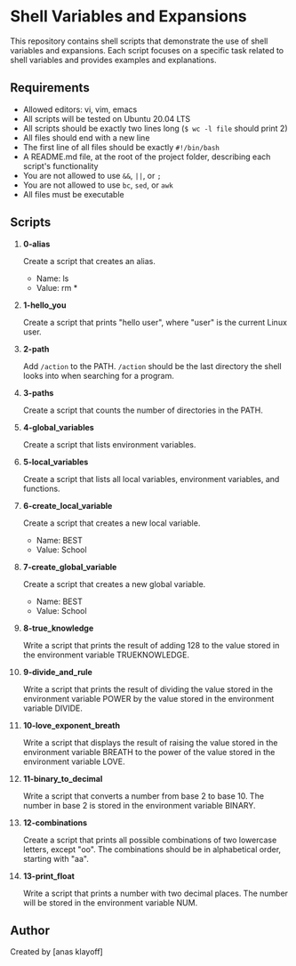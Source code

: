 # Shell Variables and Expansions

This repository contains shell scripts that demonstrate the use of shell variables and expansions. Each script focuses on a specific task related to shell variables and provides examples and explanations.

## Requirements

- Allowed editors: vi, vim, emacs
- All scripts will be tested on Ubuntu 20.04 LTS
- All scripts should be exactly two lines long (`$ wc -l file` should print 2)
- All files should end with a new line
- The first line of all files should be exactly `#!/bin/bash`
- A README.md file, at the root of the project folder, describing each script's functionality
- You are not allowed to use `&&`, `||`, or `;`
- You are not allowed to use `bc`, `sed`, or `awk`
- All files must be executable

## Scripts

1. **0-alias**

   Create a script that creates an alias.

   - Name: ls
   - Value: rm *

2. **1-hello_you**

   Create a script that prints "hello user", where "user" is the current Linux user.

3. **2-path**

   Add `/action` to the PATH. `/action` should be the last directory the shell looks into when searching for a program.

4. **3-paths**

   Create a script that counts the number of directories in the PATH.

5. **4-global_variables**

   Create a script that lists environment variables.

6. **5-local_variables**

   Create a script that lists all local variables, environment variables, and functions.

7. **6-create_local_variable**

   Create a script that creates a new local variable.

   - Name: BEST
   - Value: School

8. **7-create_global_variable**

   Create a script that creates a new global variable.

   - Name: BEST
   - Value: School

9. **8-true_knowledge**

   Write a script that prints the result of adding 128 to the value stored in the environment variable TRUEKNOWLEDGE.

10. **9-divide_and_rule**

    Write a script that prints the result of dividing the value stored in the environment variable POWER by the value stored in the environment variable DIVIDE.

11. **10-love_exponent_breath**

    Write a script that displays the result of raising the value stored in the environment variable BREATH to the power of the value stored in the environment variable LOVE.

12. **11-binary_to_decimal**

    Write a script that converts a number from base 2 to base 10. The number in base 2 is stored in the environment variable BINARY.

13. **12-combinations**

    Create a script that prints all possible combinations of two lowercase letters, except "oo". The combinations should be in alphabetical order, starting with "aa".

14. **13-print_float**

    Write a script that prints a number with two decimal places. The number will be stored in the environment variable NUM.

## Author

Created by [anas klayoff]


